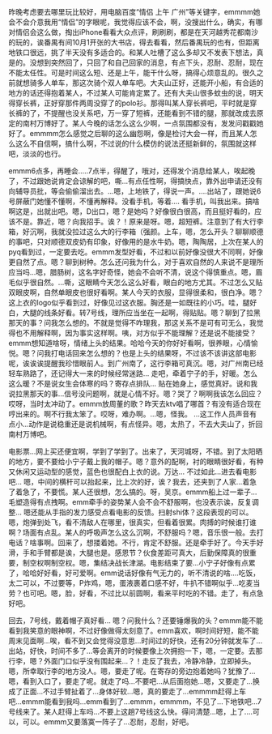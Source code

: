 昨晚考虑要去哪里玩比较好，用电脑百度“情侣 上午 广州”等关键字，emmmm她会不会介意我用“情侣”的字眼呢，我觉得应该不会，啊，没搜出什么，确实，有哪对情侣会这么做，掏出iPhone看看大众点评，刷刷刷，都是在天河越秀花都南沙的玩的，诶番禺有间10月1开张的大书店，得去看看，然后番禺玩的也有，但距离地铁口很远，挑了半天没有多适合的。和某人吐槽了这么多却又不发表下想法，真是的。没想到突然回了，只回了和自己回家的消息，有点下头，忍耐、忍耐，现在不能太任性。可是时间这么短、还是上午，能干什么呀，搞得心烦意乱的。很久之前就想骑多人单车，那这次骑个双人单车吧。大夫山正好，还能开小船，有合适的地方的话还得抱着某人，不过某人可能肯定累了。还有大夫山很多蚊虫的说，明天得穿长裤，正好穿那件两周没穿了的polo衫。那得叫某人穿长裤吧，平时就是穿长裤的了，不提醒也没关系吧，万一穿了短裤，还能看到不错的腿，那就改成去原定的南村万博好了。某人今晚的话怎么这么少啊，一点氛围都没有，发发问戳戳她好了。emmmm怎么感觉之后聊的这么幽怨啊，像是检讨大会一样，而且某人怎么这么不自信啊，搞什么啊，不过说的什么模仿的说法还挺新鲜的，氛围就这样吧，淡淡的也行。

emmm6点多，再睡会.....7点半，得醒了，哦对，还得发个消息给某人，唉起晚了，不过跟她说肯定会谅解的吧，嘶...有点任性啊，得搞快点，靠外出申请还没有向辅导员批，等会偷偷溜出去。...嗯，上地铁了，得说一声。....出站了，跟她说6号屏蔽门她懂不懂啊，不懂再解释。没看手机，等着.... 看手机，叫我出来。搞啥啊这是，出就出吧。嗯，D出口，嗯？是她吗？好像很白很高，而且挺好看的，应该不是。靠近，嗯？向我招手。诶？！原来是呀。嗯，超短裤。注意到了有大行李箱，好沉啊，我就没拉过这么大的行李箱（强颜。上车，嗯，怎么开头？聊聊顺德的事吧，只对顺德双皮奶有印象，好像用的是水牛奶。嗯，陶陶居，上次在某人的pyq看到过，一定要去吃。emmm发型好看，不过和以前好像没很大不同啊，好像更自然了点。嗯？聊到树种。怎么还问我为什么，对于喜欢自然的人来说不是理所应当吗...嗯，腊肠树，这名字好奇怪，她会不会听不清，说这个得慎重点。嗯，眉毛似乎很自然。...嘶，这眼睛今天怎么这么好看，眼白的地方尤其。不过怎么又贴双眼皮啊，自然单眼皮也很好看啊。某人今天的衣服，显得很柔和，很白净。嗯？这上衣的logo似乎看到过，好像见过这衣服。胸还是一如既往的小巧。哇，腿好白，大腿的线条好看。转7号线，理所应当坐在一起啊，得贴贴。嗯？聊到了拉黑那天的事？问我怎么想的。不就是觉得不咋理我，那这关系不是可有可无么，我觉得也不用解释啊，因为事实这样啊。咦，对方似乎不能理解？还是说不能接受？emmm想知道啥呀，情绪上头的结果。哈哈今天的你好好看啊，很养眼，心情愉悦。嗯？问我打电话回来怎么想的？也是上头的结果呀，不过该不该讲这部电影呢，诶诶诶提醒我珍惜眼前人。到广州南了，这行李箱可真沉。嗯，对广州南已经轻车熟路了，还记得大一来的时候经常迷路... 走吧，牵着宁子的手，好暖。怎么这么暖？不是说女生会体寒的吗？寄存点排队... 贴在她身上，感觉真好。说和我说拉黑那天的事...信号没问题啊，就是心情不好。嗯？哭了？啊啊我该怎么回应？哎呀，当时太冲动了。emmm放周董的歌？昨天去ktv唱了哪首？有没有适合现在哼出来的。啊不行我太笨了。哎呀，难办啊。...嗯，怪我。 ...这工作人员声音有点小...动作是说稳重还是说机械啊，有点怪异。嗯，太热了，不去大夫山了，折回南村万博吧。

电影票...网上买还便宜啊，学到了学到了。出来了，天河城呀，不错。到了太阳晒的地方，要不要给小宁子戴上我的帽子。嗯？意外的配啊，衬的眼睛很好看，有种又休闲又运动型的感觉，蓝色也很配白上衣的说。万达... 不过如此...进去看电影吧... 嗯，中间的横杆可以抬起来，比上次的好，诶？我去，还夹到了人家...着急了着急了，不要慌。某人还很想，怎么搞的。呀，吴京。emmm船上过一辈子... 毛塑造得有点拽啊。emm牵手的姿势某人会不会不舒服啊，也没表示诶，反复调整... 嗯还能从手指的发力感受点看电影的反馈。扫射shi体？这段表现的可以。嗯，炮弹到处飞，看不清敌人在哪里，很真实，但看着很累。肉搏的时候谁打谁啊？场面有点乱。某人的呼吸声怎么这么沉啊，不舒服吗？嗯，音乐很一般。去打电话？啥事啊。回来了，想搂着她。不行，肯定不舒服。还是牵手好了。今天手好滑，手和手臂都是诶，大腿也是。感恩节？伙食差距可真大，后勤保障真的很重要，制空权啊制空权。嗯，集结决战长津湖。电影结束了要...小宁子好像有点累了，哈哈好好看，好可爱啊。emm说话好像有气无力的，听不清说的啥....吃饭，太二可以，不过要等，P炸鸡，嗯，蛋液裹着口感不好，牛扒不错啊似乎...吃麦当劳？也可吧。嗯，脸，好看，不过比以前圆啊，看来平时吃的不错。走了，有点急好吧。

回去，7号线，戴着帽子真好看... 嗯？问我什么？还要锤爆我的头？emmm能不能看到我笑意的眼神啊，不过好像做得太刻意了。emm喜欢，啊时间好短，能不能周末见面啊...唉，看不到又会觉得没意思...时间过的好快，还有20分钟就发车了...出站，好快，时间不多了...等会离开的时候要像上次拥抱一下，嗯，一定要。去那行李，嗯？外面门口似乎没有围起来...？！走反了我去，冷静冷静，立即掉头。嗯，所幸取行李的地方没人。嗯，要走了呢。在寄存的旁边抱着她吗？犹豫了...嗯，看到入口了，要走了呢。就走了吗...不要吧...从后面抱她...嗯，又要走了...换成了正面...不过手臂扯着了...身体好软...嗯，真的要走了...emmmm赶得上车吧...emmm能看到我吗...emm看到了...emmm，emmmm，不见了...下地铁吧...7号线来了。某人赶得上车吗...不要上这趟7号线这么快。得问清楚...嗯，上了....可以，可以。emmm又要落寞一阵子了...忍耐，忍耐，好吧。
